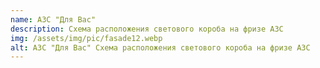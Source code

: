 ```yaml
---
name: АЗС "Для Вас"
description: Схема расположения светового короба на фризе АЗС
img: /assets/img/pic/fasade12.webp
alt: АЗС "Для Вас" Схема расположения светового короба на фризе АЗС
---
```

